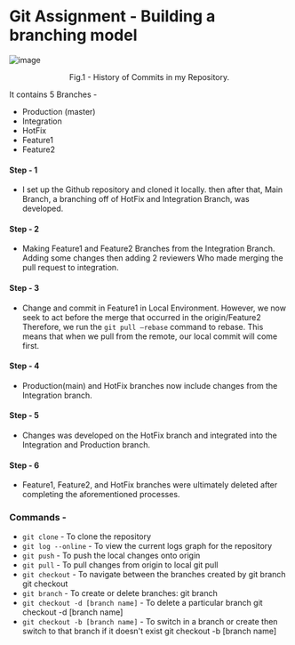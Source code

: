 # Git Assignment - Building a branching model

![image](https://user-images.githubusercontent.com/123494344/214637468-d4d7f284-ecb4-43c1-b419-dff57ee12090.png)
<p align = "center">
Fig.1 - History of Commits in my Repository.
</p>

It contains 5 Branches - 
- Production (master)
- Integration
- HotFix 
- Feature1 
- Feature2
#### Step - 1
- I set up the Github repository and cloned it locally. then after that, Main Branch, a branching off of HotFix and Integration Branch, was developed.
#### Step - 2
- Making Feature1 and Feature2 Branches from the Integration Branch. Adding some changes then adding 2 reviewers Who made merging the pull request to integration.
#### Step - 3
- Change and commit in Feature1 in Local Environment. However, we now seek to act before the merge that occurred in the origin/Feature2 Therefore, we run the `git pull —rebase` command to rebase. This means that when we pull from the remote, our local commit will come first.
#### Step - 4
- Production(main) and HotFix branches now include changes from the Integration branch.
#### Step - 5
- Changes was developed on the HotFix branch and integrated into the Integration and Production branch.
#### Step - 6
- Feature1, Feature2, and HotFix branches were ultimately deleted after completing the aforementioned processes.
### Commands - 
- `git clone` - To clone the repository
- `git log --online` - To view the current logs graph for the repository
- `git push` - To push the local changes onto origin
- `git pull` - To pull changes from origin to local git pull
- `git checkout` - To navigate between the branches created by git branch git checkout 
- `git branch` - To create or delete branches: git branch
- `git checkout -d [branch name]` - To delete a particular branch git checkout -d [branch name]
- `git checkout -b [branch name]` - To switch in a branch or create then switch to that branch if it doesn't exist git checkout -b [branch name]


